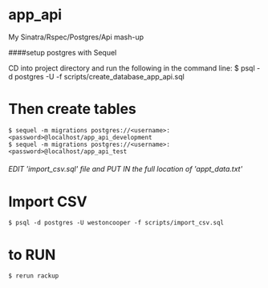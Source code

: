 # app_api

My Sinatra/Rspec/Postgres/Api mash-up

####setup postgres with Sequel

CD into project directory and run the following in the command line:
    $ psql -d postgres -U <username> -f scripts/create_database_app_api.sql

# Then create tables

    $ sequel -m migrations postgres://<username>:<password>@localhost/app_api_development
    $ sequel -m migrations postgres://<username>:<password>@localhost/app_api_test

###### EDIT 'import_csv.sql' file and PUT IN the full location of 'appt_data.txt'

# Import CSV


    $ psql -d postgres -U westoncooper -f scripts/import_csv.sql

# to RUN
    $ rerun rackup
